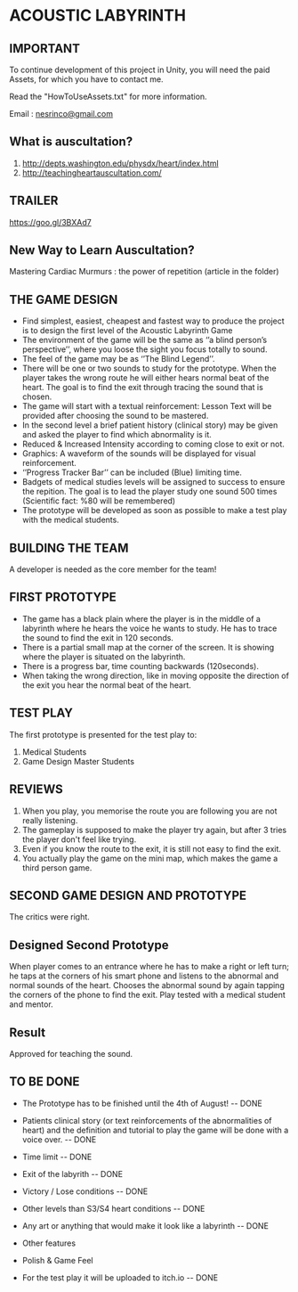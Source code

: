# ACOUSTIC LABYRINTH

## IMPORTANT

To continue development of this project in Unity, you will need the paid Assets, 
for which you have to contact me.

Read the "HowToUseAssets.txt" for more information.

Email : nesrinco@gmail.com

## What is auscultation?

1. http://depts.washington.edu/physdx/heart/index.html
2. http://teachingheartauscultation.com/


## TRAILER

https://goo.gl/3BXAd7


## New Way to Learn Auscultation?

Mastering Cardiac Murmurs : the power of repetition (article in the folder)


## THE GAME DESIGN

* Find simplest, easiest, cheapest and fastest way to produce the project is to design the first level of the Acoustic Labyrinth Game
* The environment of the game will be the same as ‘’a blind person’s perspective’’, where you loose the sight you focus totally to sound.
* The feel of the game may be as ‘’The Blind Legend’’.
* There will be one or two sounds to study for the prototype. When the player takes the wrong route he will either hears normal beat of the heart. The goal is to find the exit through tracing the sound that is chosen.
* The game will start with a textual reinforcement: Lesson Text will be provided after choosing the sound to be mastered.
* In the second level a brief patient history (clinical story) may be given and asked the player to find which abnormality is it.
* Reduced & Increased Intensity according to coming close to exit or not.
* Graphics: A waveform of the sounds will be displayed for visual reinforcement.
* ‘’Progress Tracker Bar’’ can be included (Blue) limiting time.
* Badgets of medical studies levels will be assigned to success to ensure the repition. The goal is to lead the player study one sound 500 times (Scientific fact: %80 will be remembered)
* The prototype will be developed as soon as possible to make a test play with the medical students.


## BUILDING THE TEAM

A developer is needed as the core member for the team!


## FIRST PROTOTYPE

* The game has a black plain where the player is in the middle of a labyrinth where he hears the voice he wants to study. He has to trace the sound to find the exit in 120 seconds.
* There is a partial small map at the corner of the screen. It is showing where the player is situated on the labyrinth.
* There is a progress bar, time counting backwards (120seconds).
* When taking the wrong direction, like in moving opposite the direction of the exit you hear the normal beat of the heart.


## TEST PLAY

The first prototype is presented for the test play to:

1. Medical Students
2. Game Design Master Students


## REVIEWS

1. When you play, you memorise the route you are following you are not really listening.
2. The gameplay is supposed to make the player try again, but after 3 tries the player don't feel like trying.
3. Even if you know the route to the exit, it is still not easy to find the exit.
4. You actually play the game on the mini map, which makes the game a third person game.


## SECOND GAME DESIGN AND PROTOTYPE

The critics were right.


## Designed Second Prototype

When player comes to an entrance where he has to make a right or left turn; he taps at the corners of his smart phone and listens to the abnormal and normal sounds of the heart.
Chooses the abnormal sound by again tapping the corners of the phone to find the exit.
Play tested with a medical student and mentor.

## Result
Approved for teaching the sound.

## TO BE DONE

* The Prototype has to be finished until the 4th of August! -- DONE

* Patients clinical story (or text reinforcements of the abnormalities of heart) and the definition and
tutorial to play the game will be done with a voice over. -- DONE

* Time limit -- DONE

* Exit of the labyrith -- DONE

* Victory / Lose conditions -- DONE

* Other levels than S3/S4 heart conditions -- DONE

* Any art or anything that would make it look like a labyrinth -- DONE

* Other features

* Polish & Game Feel

* For the test play it will be uploaded to itch.io -- DONE
